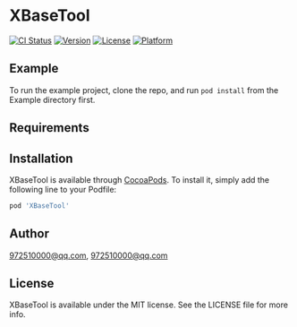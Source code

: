 # XBaseTool

[![CI Status](https://img.shields.io/travis/972510000@qq.com/XBaseTool.svg?style=flat)](https://travis-ci.org/972510000@qq.com/XBaseTool)
[![Version](https://img.shields.io/cocoapods/v/XBaseTool.svg?style=flat)](https://cocoapods.org/pods/XBaseTool)
[![License](https://img.shields.io/cocoapods/l/XBaseTool.svg?style=flat)](https://cocoapods.org/pods/XBaseTool)
[![Platform](https://img.shields.io/cocoapods/p/XBaseTool.svg?style=flat)](https://cocoapods.org/pods/XBaseTool)

## Example

To run the example project, clone the repo, and run `pod install` from the Example directory first.

## Requirements

## Installation

XBaseTool is available through [CocoaPods](https://cocoapods.org). To install
it, simply add the following line to your Podfile:

```ruby
pod 'XBaseTool'
```

## Author

972510000@qq.com, 972510000@qq.com

## License

XBaseTool is available under the MIT license. See the LICENSE file for more info.
